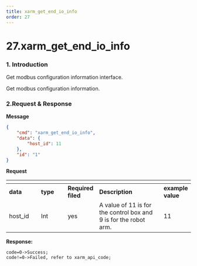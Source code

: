 ```yaml
---
title: xarm_get_end_io_info
order: 27
---
```

# 27.xarm\_get\_end\_io\_info

### 1. Introduction


Get modbus configuration information interface.

Get modbus configuration information.
 





###  2.Request & Response

**Message**




```json
{
    "cmd": "xarm_get_end_io_info",
    "data": {
        "host_id": 11
    },
    "id": "1"
}
```     
**Request**





<table data-header-hidden><thead><tr><th width="105"></th><th width="98"></th><th width="65"></th><th width="296"></th><th></th></tr></thead><tbody><tr><td><strong>data</strong></td><td><strong>type</strong></td><td><strong>Required filed</strong></td><td><strong>Description</strong></td><td><strong>example value</strong></td></tr><tr><td>host_id</td><td>Int</td><td>yes</td><td>A value of 11 is for the control box and 9 is for the robot arm.</td><td>11</td></tr></tbody></table>









**Response:**     



```
code=0->Success;
code!=0->Failed, refer to xarm_api_code;
```













